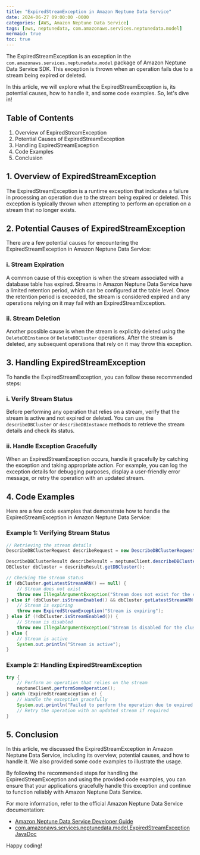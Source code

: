```yaml
---
title: "ExpiredStreamException in Amazon Neptune Data Service"
date: 2024-06-27 09:00:00 -0000
categories: [AWS, Amazon Neptune Data Service]
tags: [aws, neptunedata, com.amazonaws.services.neptunedata.model]
mermaid: true
toc: true
---
```



The ExpiredStreamException is an exception in the `com.amazonaws.services.neptunedata.model` package of Amazon Neptune Data Service SDK. This exception is thrown when an operation fails due to a stream being expired or deleted.

In this article, we will explore what the ExpiredStreamException is, its potential causes, how to handle it, and some code examples. So, let's dive in!

## Table of Contents
1. Overview of ExpiredStreamException
2. Potential Causes of ExpiredStreamException
3. Handling ExpiredStreamException
4. Code Examples
5. Conclusion

## 1. Overview of ExpiredStreamException
The ExpiredStreamException is a runtime exception that indicates a failure in processing an operation due to the stream being expired or deleted. This exception is typically thrown when attempting to perform an operation on a stream that no longer exists.

## 2. Potential Causes of ExpiredStreamException
There are a few potential causes for encountering the ExpiredStreamException in Amazon Neptune Data Service:

### i. Stream Expiration
A common cause of this exception is when the stream associated with a database table has expired. Streams in Amazon Neptune Data Service have a limited retention period, which can be configured at the table level. Once the retention period is exceeded, the stream is considered expired and any operations relying on it may fail with an ExpiredStreamException.

### ii. Stream Deletion
Another possible cause is when the stream is explicitly deleted using the `DeleteDBInstance` or `DeleteDBCluster` operations. After the stream is deleted, any subsequent operations that rely on it may throw this exception.

## 3. Handling ExpiredStreamException
To handle the ExpiredStreamException, you can follow these recommended steps:

### i. Verify Stream Status
Before performing any operation that relies on a stream, verify that the stream is active and not expired or deleted. You can use the `describeDBCluster` or `describeDBInstance` methods to retrieve the stream details and check its status.

### ii. Handle Exception Gracefully
When an ExpiredStreamException occurs, handle it gracefully by catching the exception and taking appropriate action. For example, you can log the exception details for debugging purposes, display a user-friendly error message, or retry the operation with an updated stream.

## 4. Code Examples
Here are a few code examples that demonstrate how to handle the ExpiredStreamException in Amazon Neptune Data Service:

### Example 1: Verifying Stream Status

```java
// Retrieving the stream details
DescribeDBClusterRequest describeRequest = new DescribeDBClusterRequest().withDBClusterIdentifier("my-cluster");

DescribeDBClusterResult describeResult = neptuneClient.describeDBCluster(describeRequest);
DBCluster dbCluster = describeResult.getDBCluster();

// Checking the stream status
if (dbCluster.getLatestStreamARN() == null) {
    // Stream does not exist
    throw new IllegalArgumentException("Stream does not exist for the cluster");
} else if (dbCluster.isStreamEnabled() && dbCluster.getLatestStreamARN().contains("EXPIRING")) {
    // Stream is expiring
    throw new ExpiredStreamException("Stream is expiring");
} else if (!dbCluster.isStreamEnabled()) {
    // Stream is disabled
    throw new IllegalArgumentException("Stream is disabled for the cluster");
} else {
    // Stream is active
    System.out.println("Stream is active");
}
```

### Example 2: Handling ExpiredStreamException

```java
try {
    // Perform an operation that relies on the stream
    neptuneClient.performSomeOperation();
} catch (ExpiredStreamException e) {
    // Handle the exception gracefully
    System.out.println("Failed to perform the operation due to expired stream");
    // Retry the operation with an updated stream if required
}
```

## 5. Conclusion
In this article, we discussed the ExpiredStreamException in Amazon Neptune Data Service, including its overview, potential causes, and how to handle it. We also provided some code examples to illustrate the usage.

By following the recommended steps for handling the ExpiredStreamException and using the provided code examples, you can ensure that your applications gracefully handle this exception and continue to function reliably with Amazon Neptune Data Service.

For more information, refer to the official Amazon Neptune Data Service documentation:
- [Amazon Neptune Data Service Developer Guide](https://docs.aws.amazon.com/neptune/latest/userguide/what-is-nds.html)
- [com.amazonaws.services.neptunedata.model.ExpiredStreamException JavaDoc](https://sdk.amazonaws.com/java/api/latest/com/amazonaws/services/neptunedata/model/ExpiredStreamException.html)

Happy coding!